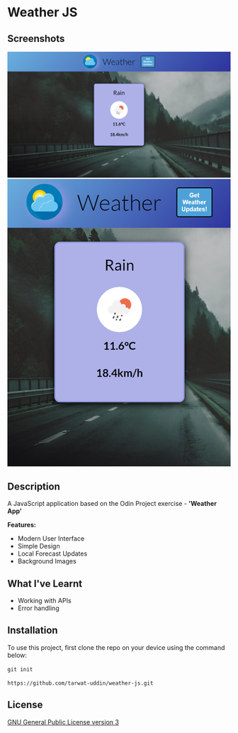 # Weather JS

## Screenshots

![screenshots-0](/screenshots/screenshots-0.png)
![screenshots-2](/screenshots/screenshots-2.png)

## Description

A JavaScript application based on the Odin Project exercise - **'Weather App'**

**Features:**

- Modern User Interface
- Simple Design
- Local Forecast Updates
- Background Images

## What I've Learnt

+ Working with APIs
+ Error handling

## Installation

To use this project, first clone the repo on your device using the command below:

`git init`

`https://github.com/tarwat-uddin/weather-js.git`

## License

[GNU General Public License version 3](https://opensource.org/licenses/GPL-3.0)
